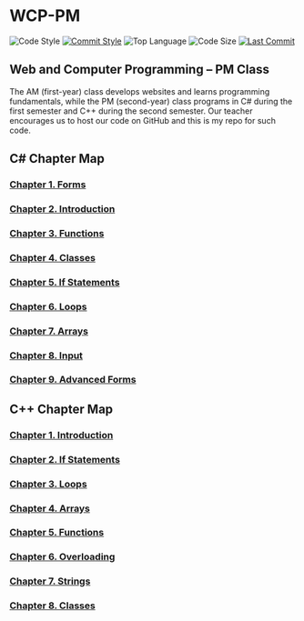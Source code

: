 # WCP-PM

![Code Style](https://img.shields.io/badge/code_style-VS_Code-blue.svg?style=flat)
[![Commit Style](https://img.shields.io/badge/commit_style-gitmoji-yellow.svg?style=flat)](https://gitmoji.carloscuesta.me/)
![Top Language](https://img.shields.io/github/languages/top/doccodes/wcp-pm.svg?style=flat)
![Code Size](https://img.shields.io/github/languages/code-size/doccodes/wcp-pm.svg?style=flat)
[![Last Commit](https://img.shields.io/github/last-commit/doccodes/wcp-pm.svg?style=flat)](https://github.com/doccodes/wcp-pm/commit/master)

## Web and Computer Programming &ndash; PM Class
The AM (first-year) class develops websites and learns programming fundamentals, while the PM (second-year) class programs in C# during the first semester and C++ during the second semester. Our teacher encourages us to host our code on GitHub and this is my repo for such code.

## C# Chapter Map
### [Chapter 1. Forms](C%23/CH1)
### [Chapter 2. Introduction](C%23/CH2)
### [Chapter 3. Functions](C%23/CH3)
### [Chapter 4. Classes](C%23/CH4)
### [Chapter 5. If Statements](C%23/CH5)
### [Chapter 6. Loops](C%23/CH6)
### [Chapter 7. Arrays](C%23/CH7)
### [Chapter 8. Input](C%23/CH8)
### [Chapter 9. Advanced Forms](C%23/CH9)

## C++ Chapter Map
### [Chapter 1. Introduction](C++/CH1)
### [Chapter 2. If Statements](C++/CH2)
### [Chapter 3. Loops](C++/CH3)
### [Chapter 4. Arrays](C++/CH4)
### [Chapter 5. Functions](C++/CH5)
### [Chapter 6. Overloading](C++/CH6)
### [Chapter 7. Strings](C++/CH7)
### [Chapter 8. Classes](C++/CH8)

